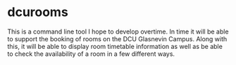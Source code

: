 # dcurooms

This is a command line tool I hope to develop overtime. In time it will be able to support the booking of rooms on the DCU Glasnevin Campus. Along with this, it will be able to display room timetable information as well as be able to check the availability of a room in a few different ways.
